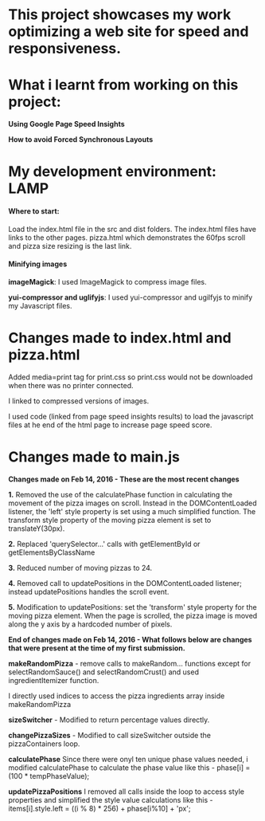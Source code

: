 # This project showcases my work optimizing a web site for speed and responsiveness.

# What i learnt from working on this project:
**Using Google Page Speed Insights**

**How to avoid Forced Synchronous Layouts**

# My development environment: LAMP


#### Where to start: 
Load the index.html file in the src and dist folders. The index.html files have links to the other pages.
pizza.html which demonstrates the 60fps scroll and pizza size resizing is the last link.


#### Minifying images

**imageMagick**: I used ImageMagick to compress image files.

**yui-compressor and uglifyjs**: I used yui-compressor and ugilfyjs to minify my Javascript files.

# Changes made to index.html and pizza.html

Added media=print tag for print.css so print.css would not be downloaded when there was no printer connected.

I linked to compressed versions of images.

I used code (linked from page speed insights results) to load the javascript files at he end of the html page to increase page speed score.

# Changes made to main.js

**Changes made on Feb 14, 2016 - These are the most recent changes**

**1.** Removed the use of the calculatePhase function in calculating the movement of the pizza images on scroll. Instead in the DOMContentLoaded listener, the 'left' style property is set using a much simplified function. The transform style property of the moving pizza element is set to translateY(30px).

**2.** Replaced 'querySelector...' calls with getElementById or getElementsByClassName

**3.** Reduced number of moving pizzas to 24.

**4.** Removed call to updatePositions in the DOMContentLoaded listener; instead updatePositions handles the scroll event.

**5.** Modification to updatePositions: set the 'transform' style property for the moving pizza element. When the page is scrolled, the pizza image is moved along the y axis by a hardcoded number of pixels.

**End of changes made on Feb 14, 2016 - What follows below are changes that were present at the time of my first submission.**

**makeRandomPizza** -  remove calls to makeRandom... functions except for selectRandomSauce() and selectRandomCrust() and used ingredientItemizer function.

I directly used indices to access the pizza ingredients array inside makeRandomPizza

**sizeSwitcher** - Modified to return percentage values directly.

**changePizzaSizes** - Modified to call sizeSwitcher outside the pizzaContainers loop.

**calculatePhase** Since there were onyl ten unique phase values needed, i modified
calculatePhase to calculate the phase value like this - phase[i] =  (100 * tempPhaseValue);

**updatePizzaPositions** I removed all calls inside the loop to access style properties and simplified the style value calculations like this -
items[i].style.left = ((i % 8) * 256) + phase[i%10] + 'px';
